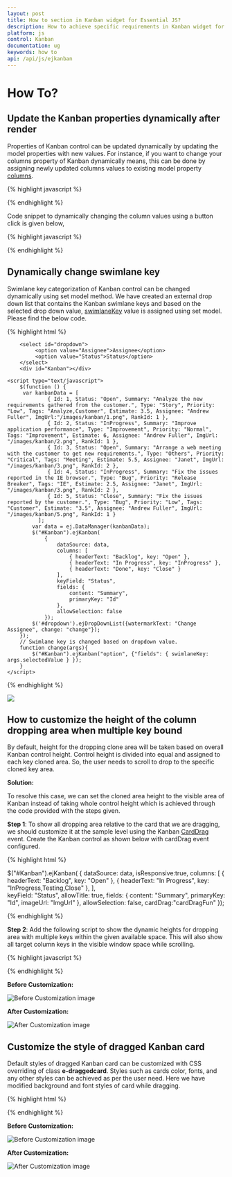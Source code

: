 ```yaml
---
layout: post
title: How to section in Kanban widget for Essential JS? 
description: How to achieve specific requirements in Kanban widget for Essential JS
platform: js
control: Kanban
documentation: ug
keywords: how to 
api: /api/js/ejkanban
---
```


# How To?

## Update the Kanban properties dynamically after render

Properties of Kanban control can be updated dynamically by updating the model properties with new values.
For instance, if you want to change your columns property of Kanban dynamically means, this can be done by assigning newly updated columns values to existing model property [columns](https://help.syncfusion.com/api/js/ejkanban#members:columns).

{% highlight javascript %}

<script>

//  set the entire modified columns
$("#KanbanBoard").ejKanban({ columns: newcolumns });

</script>

{% endhighlight %}

Code snippet to dynamically changing the column values using a button click is given below,

{% highlight javascript %}

<script>

 // button click
function onClick(e) {
        // take the Kanban instance
        var kanbanobj = $("#KanbanBoard").ejKanban("instance");

        // take the Kanban columns model using the instance
        var newcolumns = kanbanobj.model.columns; 

        // through the columns object change the allowdrag or drop model value dynamically
        newcolumns[1].allowDrag = false;
        newcolumns[1].allowDrop = false;

        //set the entire modified columns
        $("#KanbanBoard").ejKanban({ columns: newcolumns });
    }
</script>

{% endhighlight %}

## Dynamically change swimlane key

Swimlane key categorization of Kanban control can be changed dynamically using set model method.  We have created an external drop down list that contains the Kanban swimlane keys and based on the selected drop down value, [swimlaneKey](https://help.syncfusion.com/api/js/ejkanban#members:fields-swimlanekey) value is assigned using set model.  Please find the below code.

{% highlight html %}

        <select id="dropdown">
	         <option value="Assignee">Assignee</option>
			 <option value="Status">Status</option>
	    </select>
        <div id="Kanban"></div>

    <script type="text/javascript">
        $(function () {
		 var kanbanData = [
                 { Id: 1, Status: "Open", Summary: "Analyze the new requirements gathered from the customer.", Type: "Story", Priority: "Low", Tags: "Analyze,Customer", Estimate: 3.5, Assignee: "Andrew Fuller", ImgUrl:"/images/kanban/1.png", RankId: 1 },
				 { Id: 2, Status: "InProgress", Summary: "Improve application performance", Type: "Improvement", Priority: "Normal", Tags: "Improvement", Estimate: 6, Assignee: "Andrew Fuller", ImgUrl: "/images/kanban/2.png", RankId: 1 },
				 { Id: 3, Status: "Open", Summary: "Arrange a web meeting with the customer to get new requirements.", Type: "Others", Priority: "Critical", Tags: "Meeting", Estimate: 5.5, Assignee: "Janet", ImgUrl: "/images/kanban/3.png", RankId: 2 },
				 { Id: 4, Status: "InProgress", Summary: "Fix the issues reported in the IE browser.", Type: "Bug", Priority: "Release Breaker", Tags: "IE", Estimate: 2.5, Assignee: "Janet", ImgUrl: "/images/kanban/3.png", RankId: 2 },
				 { Id: 5, Status: "Close", Summary: "Fix the issues reported by the customer.", Type: "Bug", Priority: "Low", Tags: "Customer", Estimate: "3.5", Assignee: "Andrew Fuller", ImgUrl: "/images/kanban/5.png", RankId: 1 }
		      ];
            var data = ej.DataManager(kanbanData);
            $("#Kanban").ejKanban(
                {
                    dataSource: data,
                    columns: [
                        { headerText: "Backlog", key: "Open" },
                        { headerText: "In Progress", key: "InProgress" },
                        { headerText: "Done", key: "Close" }
                    ],                                                           			
                    keyField: "Status",
					fields: {
					    content: "Summary",
					    primaryKey: "Id"
					},
					allowSelection: false
                });
		    $('#dropdown').ejDropDownList({watermarkText: "Change Assignee", change: "change"});
        });
		// Swimlane key is changed based on dropdown value.
		function change(args){
		    $("#Kanban").ejKanban("option", {"fields": { swimlaneKey: args.selectedValue } });
        }
    </script>

{% endhighlight %} 

![](how-to_images/how_to_img1.png)


## How to customize the height of the column dropping area when multiple key bound

 By default, height for the dropping clone area will be taken based on overall Kanban control height. Control height is divided into equal and assigned to each key cloned area. So, the user needs to scroll to drop to the specific cloned key area.

**Solution:**

To resolve this case, we can set the cloned area height to the visible area of Kanban instead of taking whole control height which is achieved through the code provided with the steps given.

**Step 1**:  To show all dropping area relative to the card that we are dragging, we should customize it at the sample level using the Kanban [CardDrag](https://help.syncfusion.com/api/js/ejkanban#events:carddrag) event. Create the Kanban control as shown below with cardDrag event configured.

 {% highlight html %}

   $("#Kanban").ejKanban(
                {
                    dataSource: data,
	                isResponsive:true,
                    columns: [
                        { headerText: "Backlog", key: "Open" },
                        { headerText: "In Progress", key: "InProgress,Testing,Close" },
                    ],                                                           			
                    keyField: "Status",
	                allowTitle: true,
	                fields: {
	                    content: "Summary",
					    primaryKey: "Id",
					    imageUrl: "ImgUrl"
					},
					allowSelection: false,
					cardDrag:"cardDragFun"
                });


 {% endhighlight %}
 

 **Step 2**: Add the following script to show the dynamic heights for dropping area with multiple keys within the given available space. This will also show all target column keys in the visible window space while scrolling.


 {% highlight javascript %}

   <script type="text/javascript">

    function cardDragFun(e) {

        if ($(e.dragTarget).hasClass('e-columnkey') || $(e.dragTarget).hasClass('e-rowcell')) {
            var target;
            $(e.dragTarget).hasClass('e-columnkey') ? target = $(e.dragTarget) : target = $(e.dragTarget).find('.e-columnkey');
            if (target.hasClass('e-columnkey')) {
                var scrollTop, height, scrollElem;
                var multiKeyDiv = target.parent();
                multiKeyDiv.css('vertical-align', 'top');
                if (this.model.allowScrolling && this.kanbanContent.hasClass('e-scroller')) {
                    var scrollObj = this.kanbanContent.data('ejScroller');
                    scrollTop = scrollObj.scrollTop();
                    height = this.kanbanContent.height();
                }
                else {
                    scrollElem = document.scrollingElement ? document.scrollingElement : document.documentElement
                    scrollTop = scrollElem.scrollTop === 0 ? 0 : (scrollElem.scrollTop > target.parents('.e-rowcell')[0].offsetTop ? scrollElem.scrollTop - target.parents('.e-rowcell')[0].offsetTop : target.parents('.e-rowcell')[0].offsetTop - scrollElem.scrollTop);
                    height = $(window).height() - (scrollElem.scrollTop > target.parents('.e-rowcell')[0].offsetTop ? 0 : target.parents('.e-rowcell')[0].offsetTop - scrollElem.scrollTop);
                    if ((window.innerHeight + window.scrollY) >= Math.round(document.body.offsetHeight)) {
                        height = height - ($(document).height() - (target.parents('.e-rowcell')[0].offsetHeight + target.parents('.e-rowcell')[0].offsetTop))
                    }
                }
                multiKeyDiv.height(height);
                var innerHeight = height / multiKeyDiv.children().length;
                multiKeyDiv.children().height(innerHeight);
                scrollTop > 0 ? multiKeyDiv.css('top', scrollTop) : multiKeyDiv.css('top', '');
                multiKeyDiv.find('.e-text').css('top', innerHeight / 2);
            }
        }
    }

</script>

  {% endhighlight %}


**Before Customization:**

  ![Before Customization image](how-to_images\Before_img.png)


**After Customization:**
  
  ![After Customization image](how-to_images\After_img.png)

## Customize the style of dragged Kanban card

Default styles of dragged Kanban card can be customized with CSS overriding of class **e-draggedcard**. Styles such as cards color, fonts, and any other styles can be achieved as per the user need.  Here we have modified background and font styles of card while dragging.

{% highlight html %}

<style>

    .e-kanban .e-draggedcard {  //changes the background color
        background: pink;
    }

    .e-kanban .e-draggedcard .e-text { //changes the font size
        font-size: 16px;
    }
</style>

 {% endhighlight %}

 **Before Customization:**

  ![Before Customization image](how-to_images\Before_img1.png)


**After Customization:**
  
  ![After Customization image](how-to_images\After_img1.png)